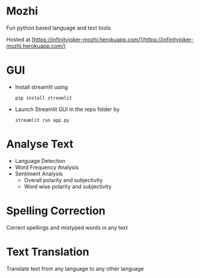 # Mozhi
 Fun python based language and text tools

 Hosted at [https://infinityjoker-mozhi.herokuapp.com/](https://infinityjoker-mozhi.herokuapp.com/)

# GUI
 - Install streamlit using
   ```
   pip install streamlit
   ```
 - Launch Streamlit GUI in the repo folder by
   ```
   streamlit run app.py
   ```

# Analyse Text
 - Language Detection
 - Word Frequency Analysis
 - Sentiment Analysis
    - Overall polarity and subjectivity
    - Word wise polarity and subjectivity

# Spelling Correction
Correct spellings and mistyped words in any text

# Text Translation
Translate text from any language to any other language
